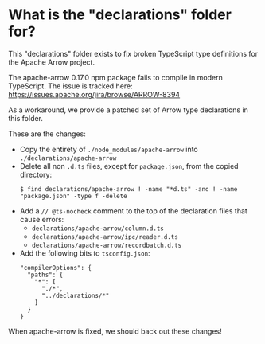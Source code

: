 <!--
 Copyright 2022 Snowflake Inc.

 Licensed under the Apache License, Version 2.0 (the "License");
 you may not use this file except in compliance with the License.
 You may obtain a copy of the License at

     http://www.apache.org/licenses/LICENSE-2.0

 Unless required by applicable law or agreed to in writing, software
 distributed under the License is distributed on an "AS IS" BASIS,
 WITHOUT WARRANTIES OR CONDITIONS OF ANY KIND, either express or implied.
 See the License for the specific language governing permissions and
 limitations under the License.
 -->

# What is the "declarations" folder for?

This "declarations" folder exists to fix broken TypeScript type definitions for the Apache Arrow project.

The apache-arrow 0.17.0 npm package fails to compile in modern TypeScript. The issue is tracked here: https://issues.apache.org/jira/browse/ARROW-8394

As a workaround, we provide a patched set of Arrow type declarations in this folder.

These are the changes:

- Copy the entirety of `./node_modules/apache-arrow` into `./declarations/apache-arrow`
- Delete all non `.d.ts` files, except for `package.json`, from the copied directory:
  ```
  $ find declarations/apache-arrow ! -name "*d.ts" -and ! -name "package.json" -type f -delete
  ```
- Add a `// @ts-nocheck` comment to the top of the declaration files that cause errors:
  - `declarations/apache-arrow/column.d.ts`
  - `declarations/apache-arrow/ipc/reader.d.ts`
  - `declarations/apache-arrow/recordbatch.d.ts`
- Add the following bits to `tsconfig.json`:
  ```
  "compilerOptions": {
    "paths": {
      "*": [
        "./*",
        "../declarations/*"
      ]
    }
  }
  ```

When apache-arrow is fixed, we should back out these changes!
